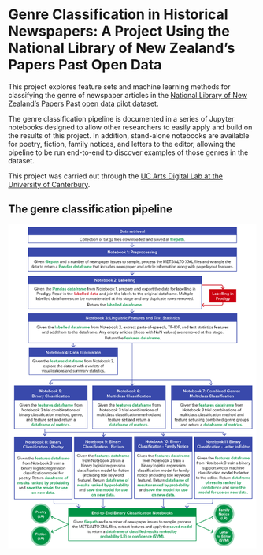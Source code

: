 # Genre Classification in Historical Newspapers: A Project Using the National Library of New Zealand’s Papers Past Open Data

This project explores feature sets and machine learning methods for classifying the genre of newspaper articles in the [National Library of New Zealand’s Papers Past open data pilot dataset](https://natlib.govt.nz/about-us/open-data/papers-past-metadata/papers-past-newspaper-open-data-pilot/dataset-papers-past-newspaper-open-data-pilot).

The genre classification pipeline is documented in a series of Jupyter notebooks designed to allow other researchers to easily apply and build on the results of this project. In addition, stand-alone notebooks are available for poetry, fiction, family notices, and letters to the editor, allowing the pipeline to be run end-to-end to discover examples of those genres in the dataset.

This project was carried out through the [UC Arts Digital Lab at the University of Canterbury](http://dh.canterbury.ac.nz/).

## The genre classification pipeline

![Genre classification pipeline](https://github.com/karinstahel/Papers-Past-Genre-Classification/blob/main/pp_genre_pipeline-01.png?raw=true)
